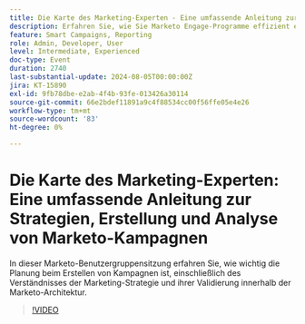 ```yaml
---
title: Die Karte des Marketing-Experten - Eine umfassende Anleitung zur Strategie, Erstellung und Analyse von Marketo-Kampagnen
description: Erfahren Sie, wie Sie Marketo Engage-Programme effizient erstellen können, einschließlich Import, Klonen und Erstellen von neuen Inhalten. Passen Sie Marketo Engage-Vorlagen an, um Markenstandards zu erfüllen und Assets und Periodenkosten zu verwalten.
feature: Smart Campaigns, Reporting
role: Admin, Developer, User
level: Intermediate, Experienced
doc-type: Event
duration: 2740
last-substantial-update: 2024-08-05T00:00:00Z
jira: KT-15890
exl-id: 9fb78dbe-e2ab-4f4b-93fe-013426a30114
source-git-commit: 66e2bdef11891a9c4f88534cc00f56ffe05e4e26
workflow-type: tm+mt
source-wordcount: '83'
ht-degree: 0%

---
```


# Die Karte des Marketing-Experten: Eine umfassende Anleitung zur Strategien, Erstellung und Analyse von Marketo-Kampagnen

In dieser Marketo-Benutzergruppensitzung erfahren Sie, wie wichtig die Planung beim Erstellen von Kampagnen ist, einschließlich des Verständnisses der Marketing-Strategie und ihrer Validierung innerhalb der Marketo-Architektur.

>[!VIDEO](https://video.tv.adobe.com/v/3432223/?learn=on)

